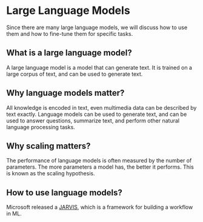 # Large Language Models

Since there are many large language models, we will discuss how to use them and how to fine-tune them for specific tasks.

## What is a large language model?

A large language model is a model that can generate text. It is trained on a large corpus of text, and can be used to generate text.

## Why language models matter?

All knowledge is encoded in text, even multimedia data can be described by text exactly.
Language models can be used to generate text, and can be used to answer questions, summarize text, and perform other natural language processing tasks.

## Why scaling matters?

The performance of language models is often measured by the number of parameters. The more parameters a model has, the better it performs. This is known as the scaling hypothesis.

## How to use language models?

Microsoft released a [JARVIS](https://github.com/microsoft/JARVIS), which is a framework for building a workflow in ML.
